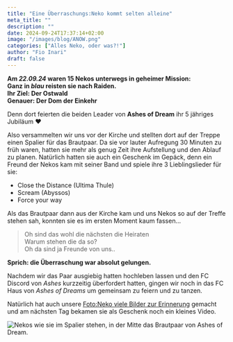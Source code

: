 ```yaml
---
title: "Eine Überraschungs:Neko kommt selten alleine"
meta_title: ""
description: ""
date: 2024-09-24T17:37:14+02:00
image: "/images/blog/ANOW.png"
categories: ["Alles Neko, oder was?!"]
author: "Fio Inari"
draft: false
---
```


**Am *22.09.24* waren 15 Nekos unterwegs in geheimer Mission:**  
**Ganz in *blau* reisten sie nach Raiden.**  
**Ihr Ziel: Der Ostwald**  
**Genauer: Der Dom der Einkehr**  

Denn dort feierten die beiden Leader von **Ashes of Dream** ihr 5 jähriges Jubiläum ❤️ 

Also versammelten wir uns vor der Kirche und stellten dort auf der Treppe einen Spalier für das Brautpaar.
Da sie vor lauter Aufregung 30 Minuten zu früh waren, hatten sie mehr als genug Zeit ihre Aufstellung und den Ablauf zu planen.
Natürlich hatten sie auch ein Geschenk im Gepäck, denn ein Freund der Nekos kam mit seiner Band und spiele ihre 3 Lieblingslieder für sie:

* Close the Distance (Ultima Thule)
* Scream (Abyssos)
* Force your way

Als das Brautpaar dann aus der Kirche kam und uns Nekos so auf der Treffe stehen sah, konnten sie es im ersten Moment kaum fassen...

> Oh sind das wohl die nächsten die Heiraten  
> Warum stehen die da so?  
> Oh da sind ja Freunde von uns..

**Sprich: die Überraschung war absolut gelungen.**

Nachdem wir das Paar ausgiebig hatten hochleben lassen und den FC Discord von *Ashes* kurzzeitig überfordert hatten, gingen wir noch in das FC Haus von *Ashes of Dreams* um gemeinsam zu feiern und zu tanzen.

Natürlich hat auch unsere [Foto:Neko viele Bilder zur Erinnerung](https://img.electronicping.net/album/Ashes-of-Dreams-Hochzeit-Yonah-und-Shi.8FJA) gemacht und am nächsten Tag bekamen sie als Geschenk noch ein kleines Video.

![Nekos wie sie im Spalier stehen, in der Mitte das Brautpaar von Ashes of Dream.](images/blog/screenshots/1727192228-ANOW_SupriseNekos.jpg)